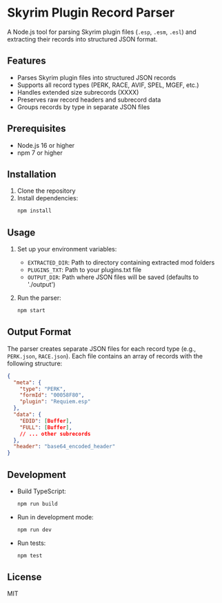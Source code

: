 # Skyrim Plugin Record Parser

A Node.js tool for parsing Skyrim plugin files (`.esp`, `.esm`, `.esl`) and extracting their records into structured JSON format.

## Features

- Parses Skyrim plugin files into structured JSON records
- Supports all record types (PERK, RACE, AVIF, SPEL, MGEF, etc.)
- Handles extended size subrecords (XXXX)
- Preserves raw record headers and subrecord data
- Groups records by type in separate JSON files

## Prerequisites

- Node.js 16 or higher
- npm 7 or higher

## Installation

1. Clone the repository
2. Install dependencies:
   ```bash
   npm install
   ```

## Usage

1. Set up your environment variables:
   - `EXTRACTED_DIR`: Path to directory containing extracted mod folders
   - `PLUGINS_TXT`: Path to your plugins.txt file
   - `OUTPUT_DIR`: Path where JSON files will be saved (defaults to './output')

2. Run the parser:
   ```bash
   npm start
   ```

## Output Format

The parser creates separate JSON files for each record type (e.g., `PERK.json`, `RACE.json`). Each file contains an array of records with the following structure:

```json
{
  "meta": {
    "type": "PERK",
    "formId": "00058F80",
    "plugin": "Requiem.esp"
  },
  "data": {
    "EDID": [Buffer],
    "FULL": [Buffer],
    // ... other subrecords
  },
  "header": "base64_encoded_header"
}
```

## Development

- Build TypeScript:
  ```bash
  npm run build
  ```

- Run in development mode:
  ```bash
  npm run dev
  ```

- Run tests:
  ```bash
  npm test
  ```

## License

MIT 